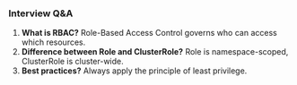 ### Interview Q&A
1. **What is RBAC?** Role-Based Access Control governs who can access which resources.
2. **Difference between Role and ClusterRole?** Role is namespace-scoped, ClusterRole is cluster-wide.
3. **Best practices?** Always apply the principle of least privilege.